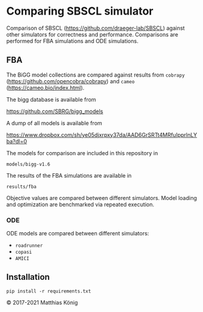 # Comparing SBSCL simulator

Comparison of SBSCL (https://github.com/draeger-lab/SBSCL) against other simulators
for correctness and performance.
Comparisons are performed for FBA simulations and ODE simulations.

## FBA
The BiGG model collections are compared against results from `cobrapy` (https://github.com/opencobra/cobrapy) 
and `cameo` (https://cameo.bio/index.html).

The bigg database is available from

https://github.com/SBRG/bigg_models

A dump of all models is available from

https://www.dropbox.com/sh/ye05djxrpxy37da/AAD6GrSRTt4MRfuIpprlnLYba?dl=0

The models for comparison are included in this repository in
```
models/bigg-v1.6
```
The results of the FBA simulations are available in 
``` 
results/fba
``` 
Objective values are compared between different simulators.
Model loading and optimization are benchmarked via repeated execution.

### ODE
ODE models are compared between different simulators:
- `roadrunner`
- `copasi`
- `AMICI`

## Installation
```
pip install -r requirements.txt
```


© 2017-2021 Matthias König
